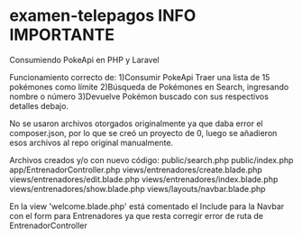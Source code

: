 # examen-telepagos INFO IMPORTANTE

Consumiendo PokeApi en PHP y Laravel

Funcionamiento correcto de: 
1)Consumir PokeApi Traer una lista de 15 pokémones como límite 
2)Búsqueda de Pokémones en Search, ingresando nombre o número 
3)Devuelve Pokémon buscado con sus respectivos detalles debajo. 

No se usaron archivos otorgados originalmente ya que daba error el composer.json, por lo que se creó un proyecto de 0, luego se añadieron esos archivos al repo original manualmente. 

Archivos creados y/o con nuevo código: 
public/search.php 
public/index.php 
app/EntrenadorController.php 
views/entrenadores/create.blade.php 
views/entrenadores/edit.blade.php 
views/entrenadores/index.blade.php 
views/entrenadores/show.blade.php 
views/layouts/navbar.blade.php 

En la view 'welcome.blade.php' está comentado el Include para la Navbar con el form para Entrenadores ya que resta corregir error de ruta de EntrenadorController
